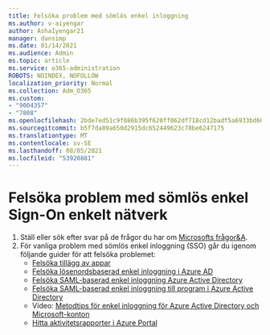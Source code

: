 ```yaml
---
title: Felsöka problem med sömlös enkel inloggning
ms.author: v-aiyengar
author: AshaIyengar21
manager: dansimp
ms.date: 01/14/2021
ms.audience: Admin
ms.topic: article
ms.service: o365-administration
ROBOTS: NOINDEX, NOFOLLOW
localization_priority: Normal
ms.collection: Adm_O365
ms.custom:
- "9004357"
- "7808"
ms.openlocfilehash: 2bde7ed51c9f086b395f620ff062df718cd12badf5a6933bd60ca0f81d6501eb
ms.sourcegitcommit: b5f7da89a650d2915dc652449623c78be6247175
ms.translationtype: MT
ms.contentlocale: sv-SE
ms.lasthandoff: 08/05/2021
ms.locfileid: "53920881"
---
```

# <a name="troubleshooting-seamless-single-sign-on-issues"></a>Felsöka problem med sömlös enkel Sign-On enkelt nätverk

1. Ställ eller sök efter svar på de frågor du har om [Microsofts frågor&A](https://docs.microsoft.com/azure/active-directory/reports-monitoring/howto-find-activity-reports#troubleshoot-issues-with-activity-reports).
1. För vanliga problem med sömlös enkel inloggning (SSO) går du igenom följande guider för att felsöka problemet:
    - [Felsöka tillägg av appar](https://docs.microsoft.com/azure/active-directory/manage-apps/troubleshoot-adding-apps) 
    - [Felsöka lösenordsbaserad enkel inloggning i Azure AD](https://docs.microsoft.com/azure/active-directory/manage-apps/troubleshoot-password-based-sso) 
    - [Felsöka SAML-baserad enkel inloggning Azure Active Directory](https://docs.microsoft.com/azure/active-directory/manage-apps/troubleshoot-saml-based-sso) 
    - [Felsöka SAML-baserad enkel inloggning till program i Azure Active Directory](https://docs.microsoft.com/azure/active-directory/manage-apps/debug-saml-sso-issues) 
    - Video: [Metodtips för enkel inloggning för Azure Active Directory och Microsoft-konton](https://azure.microsoft.com/resources/videos/ignite-2018-single-sign-on-best-practices-for-azure-active-directory-and-microsoft-accounts/) 
    - [Hitta aktivitetsrapporter i Azure Portal](https://docs.microsoft.com/azure/active-directory/reports-monitoring/howto-find-activity-reports#troubleshoot-issues-with-activity-reports)